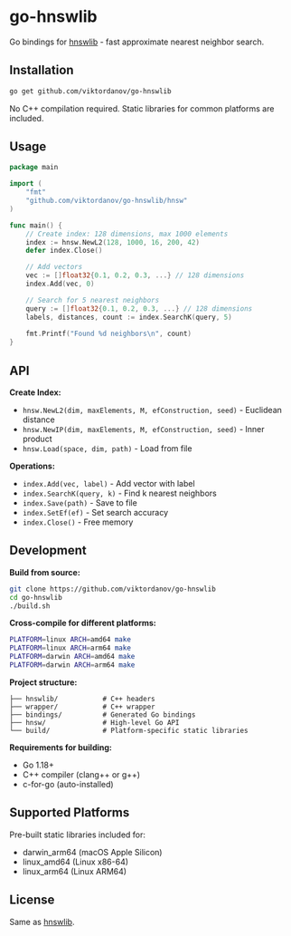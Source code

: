 # go-hnswlib

Go bindings for [hnswlib](https://github.com/nmslib/hnswlib) - fast approximate nearest neighbor search.

## Installation

```bash
go get github.com/viktordanov/go-hnswlib
```

No C++ compilation required. Static libraries for common platforms are included.

## Usage

```go
package main

import (
    "fmt"
    "github.com/viktordanov/go-hnswlib/hnsw"
)

func main() {
    // Create index: 128 dimensions, max 1000 elements
    index := hnsw.NewL2(128, 1000, 16, 200, 42)
    defer index.Close()

    // Add vectors
    vec := []float32{0.1, 0.2, 0.3, ...} // 128 dimensions
    index.Add(vec, 0)

    // Search for 5 nearest neighbors
    query := []float32{0.1, 0.2, 0.3, ...} // 128 dimensions
    labels, distances, count := index.SearchK(query, 5)
    
    fmt.Printf("Found %d neighbors\n", count)
}
```

## API

**Create Index:**
- `hnsw.NewL2(dim, maxElements, M, efConstruction, seed)` - Euclidean distance
- `hnsw.NewIP(dim, maxElements, M, efConstruction, seed)` - Inner product
- `hnsw.Load(space, dim, path)` - Load from file

**Operations:**
- `index.Add(vec, label)` - Add vector with label
- `index.SearchK(query, k)` - Find k nearest neighbors  
- `index.Save(path)` - Save to file
- `index.SetEf(ef)` - Set search accuracy
- `index.Close()` - Free memory

## Development

**Build from source:**
```bash
git clone https://github.com/viktordanov/go-hnswlib
cd go-hnswlib
./build.sh
```

**Cross-compile for different platforms:**
```bash
PLATFORM=linux ARCH=amd64 make
PLATFORM=linux ARCH=arm64 make  
PLATFORM=darwin ARCH=amd64 make
PLATFORM=darwin ARCH=arm64 make
```

**Project structure:**
```
├── hnswlib/           # C++ headers
├── wrapper/           # C++ wrapper 
├── bindings/          # Generated Go bindings
├── hnsw/              # High-level Go API
└── build/             # Platform-specific static libraries
```

**Requirements for building:**
- Go 1.18+
- C++ compiler (clang++ or g++)
- c-for-go (auto-installed)

## Supported Platforms

Pre-built static libraries included for:
- darwin_arm64 (macOS Apple Silicon)
- linux_amd64 (Linux x86-64)
- linux_arm64 (Linux ARM64)

## License

Same as [hnswlib](https://github.com/nmslib/hnswlib).